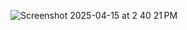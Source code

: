 ![Screenshot 2025-04-15 at 2 40 21 PM](https://github.com/user-attachments/assets/c5e60221-4a9c-4973-8bfa-7276d9f64f47)
